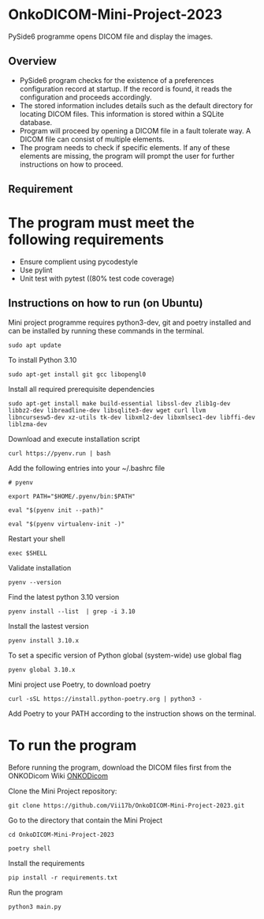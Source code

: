 # OnkoDICOM-Mini-Project-2023
PySide6 programme opens DICOM file and display the images. 

## Overview
- PySide6 program checks for the existence of a preferences configuration record at startup. If the record is found, it reads the configuration and proceeds accordingly. 
- The stored information includes details such as the default directory for locating DICOM files. This information is stored within a SQLite database.
- Program will proceed by opening a DICOM file in a fault tolerate way. A DICOM file can consist of multiple elements. 
- The program needs to check if specific elements. If any of these elements are missing, the program will prompt the user for further instructions on how to proceed. 

## Requirement
# The program must meet the following requirements
- Ensure complient using pycodestyle
- Use pylint
- Unit test with pytest ((80% test code coverage)

## Instructions on how to run (on Ubuntu)
Mini project programme requires python3-dev, git and poetry installed and can be installed by running these commands in the terminal.

`sudo apt update`

To install Python 3.10

`sudo apt-get install git gcc libopengl0`

Install all required prerequisite dependencies

`sudo apt-get install make build-essential libssl-dev zlib1g-dev  libbz2-dev libreadline-dev libsqlite3-dev wget curl llvm  libncursesw5-dev xz-utils tk-dev libxml2-dev libxmlsec1-dev libffi-dev liblzma-dev`

Download and execute installation script

`curl https://pyenv.run | bash`

Add the following entries into your ~/.bashrc file

`# pyenv`

`export PATH="$HOME/.pyenv/bin:$PATH"`

`eval "$(pyenv init --path)"`

`eval "$(pyenv virtualenv-init -)"`

Restart your shell

`exec $SHELL`

Validate installation

`pyenv --version`

Find the latest python 3.10 version

`pyenv install --list  | grep -i 3.10`

Install the lastest version

`pyenv install 3.10.x`

To set a specific version of Python global (system-wide) use global flag

`pyenv global 3.10.x`

Mini project use Poetry, to download poetry

`curl -sSL https://install.python-poetry.org | python3 -`

Add Poetry to your PATH according to the instruction shows on the terminal.

# To run the program
Before running the program, download the DICOM files first from the ONKODicom Wiki [ONKODicom](https://github.com/didymo/OnkoDICOM/wiki/Data-to-pracise)

Clone the Mini Project repository: 

`git clone https://github.com/Vii17b/OnkoDICOM-Mini-Project-2023.git`

Go to the directory that contain the Mini Project

`cd OnkoDICOM-Mini-Project-2023`

`poetry shell`

Install the requirements

`pip install -r requirements.txt`

Run the program

`python3 main.py`
